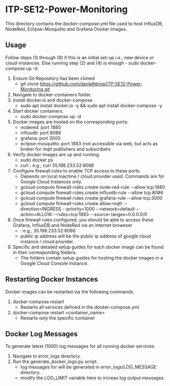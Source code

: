 # ITP-SE12-Power-Monitoring
This directory contains the docker-compose.yml file used to host InfluxDB, NodeRed, Eclipse-Mosquitto and Grafana Docker Images.

## Usage
Follow steps (1) through (9) if this is an initial set-up i.e., new device or cloud-instances.
Else running step (2) and (4) is enough - sudo docker-compose up -d
1) Ensure Git Repository has been cloned
	* git clone https://github.com/danialhbma/ITP-SE12-Power-Monitoring.git 
2) Navigate to docker-containers folder.
3) Install docker.io and docker-compose.
	* sudo apt install docker.io -y && sudo apt install docker-compose -y
4) Start docker containers.
	* sudo docker-compose up -d 
5) Docker images are hosted on the corresponding ports: 
	* nodered: port 1880
	* influxdb: port 8086
	* grafana: port 3000
	* eclipse-mosquitto: port 1883 (not accessible via web, but acts as broker for mqtt publishers and subscribers
6) Verify docker images are up and running.
	* sudo docker ps 
	* curl <public-ip-address>:<port> e.g., curl 35.198.233.52:8086
7) Configure firewall rules to enable TCP access to these ports.
	* Depends on local machine / cloud provider used. Commands are for Google Cloud Instances only.
	* gcloud compute firewall-rules create node-red-rule --allow tcp:1880
	* gcloud compute firewall-rules create influxdb-rule --allow tcp:8086
	* gcloud compute firewall-rules create grafana-rule --allow tcp:3000
	* gcloud compute firewall-rules create allow-mqtt --direction=INGRESS --priority=1000 --network=default --action=ALLOW --rules=tcp:1883 --source-ranges=0.0.0.0/0
8) Once firewall rules configured, you should be able to access these Grafana, InfluxDB and NodeRed via an internet broweser
	* <public-ip-address>:<port> e.g., 35.198.233.52:8086 
	* public ip address will be the public ip address of google cloud instance / cloud provider.
9) Specific and detailed setup guides for each docker image can be found in their corresponding folders.
	* The folders contain setup guides for hosting the docker images in a Google Cloud Console Instance.

## Restarting Docker Instances
Docker images can be restarted via the following commands.
1) docker-compose restart
	* Restarts all services defined in the docker-compose.yml
2) docker-compose restart <container_name>
	* Restarts only the specific container 

## Docker Log Messages
To generate latest (1000) log messages for all running docker services:
1) Navigate to error_logs directory.
2) Run the generate_docker_logs.py script.
	* log messages for will be generated in error_logs/LOG_MESSAGE directory.
	* modify the LOG_LIMIT variable here to increas log output messages.


